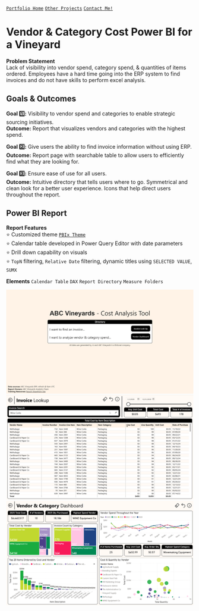 [`Portfolio Home`](https://github.com/hayley-boll/portfolio/blob/main/README.md) [`Other Projects`](https://github.com/hayley-boll/portfolio/blob/main/README.md#portfolio-projects) [`Contact Me!`](https://github.com/hayley-boll/portfolio/blob/main/README.md#contact)

# Vendor & Category Cost Power BI for a Vineyard 

**Problem Statement**  
Lack of visibility into vendor spend, category spend, & quantities of items ordered. Employees have a hard time going into the ERP system to find invoices and do not have skills to perform excel analysis.

## Goals & Outcomes

**Goal 1️⃣:** Visibility to vendor spend and categories to enable strategic sourcing initiatives.  
**Outcome:** Report that visualizes vendors and categories with the highest spend. 

**Goal 2️⃣:** Give users the ability to find invoice information without using ERP.   
**Outcome:** Report page with searchable table to allow users to efficiently find what they are looking for.   

**Goal 3️⃣:** Ensure ease of use for all users.  
**Outcome:** Intuitive directory that tells users where to go. Symmetrical and clean look for a better user experience. Icons that help direct users throughout the report. 


## Power BI Report
**Report Features**  
⭐ Customized theme [`PBIx Theme`](https://github.com/hayley-boll/portfolio/blob/main/project/hayley-theme.json)  
⭐ Calendar table developed in Power Query Editor with date parameters  
⭐ Drill down capability on visuals  
⭐ `TopN` filtering, `Relative Date` filtering, dynamic titles using `SELECTED VALUE`, `SUMX`  

**Elements** `Calendar Table` `DAX` `Report Directory` `Measure Folders`

<img src="https://github.com/hayley-boll/portfolio/blob/main/project/directory-page.png" alt="Directory Page" width="800">

<img src="https://github.com/hayley-boll/portfolio/blob/main/project/invoice-lookup.png" alt="Invoice Lookup" width="800">

<img src="https://github.com/hayley-boll/portfolio/blob/main/project/vendor-dashboard.png" alt="Vendor Dashboard" width="800">
